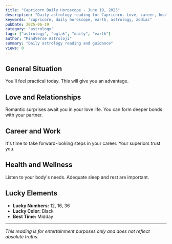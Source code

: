 ```yaml
---
title: "Capricorn Daily Horoscope - June 19, 2025"
description: "Daily astrology reading for Capricorn. Love, career, health and general guidance."
keywords: "capricorn, daily horoscope, earth, astrology, zodiac"
pubDate: 2025-06-19
category: "astrology"
tags: ["astrology", "oglak", "daily", "earth"]
author: "MindVerse Astroloji"
summary: "Daily astrology reading and guidance"
views: 0
---
```


## General Situation

You'll feel practical today. This will give you an advantage.

## Love and Relationships

Romantic surprises await you in your love life. You can form deeper bonds with your partner.

## Career and Work

It's time to take forward-looking steps in your career. Your superiors trust you.

## Health and Wellness

Listen to your body's needs. Adequate sleep and rest are important.

## Lucky Elements

- **Lucky Numbers:** 12, 16, 36
- **Lucky Color:** Black
- **Best Time:** Midday

---

*This reading is for entertainment purposes only and does not reflect absolute truths.*
